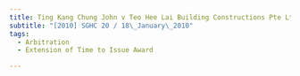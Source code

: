 ```yaml
---
title: Ting Kang Chung John v Teo Hee Lai Building Constructions Pte Ltd and others 
subtitle: "[2010] SGHC 20 / 18\_January\_2010"
tags:
  - Arbitration
  - Extension of Time to Issue Award

---
```


